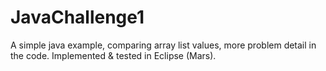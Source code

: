 # JavaChallenge1
A simple java example, comparing array list values, more problem detail in the code.  Implemented &amp; tested in Eclipse (Mars).
